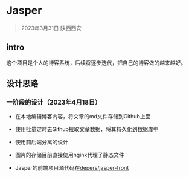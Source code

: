 # Jasper

> 2023年3月31日 陕西西安

## intro
这个项目是个人的博客系统，后续将逐步迭代，把自己的博客做的越来越好。

## 设计思路

### 一阶段的设计（2023年4月18日）
* 在本地编辑博客内容，将文章的md文件存储到Github上面
* 使用批量定时去Github拉取文章数据，将其持久化到数据库中
* 使用前后端分离的设计
* 图片的存储目前直接使用nginx代理了静态文件

* Jasper的前端项目源代码在[depers/jasper-front](https://github.com/depers/jasper-front)
